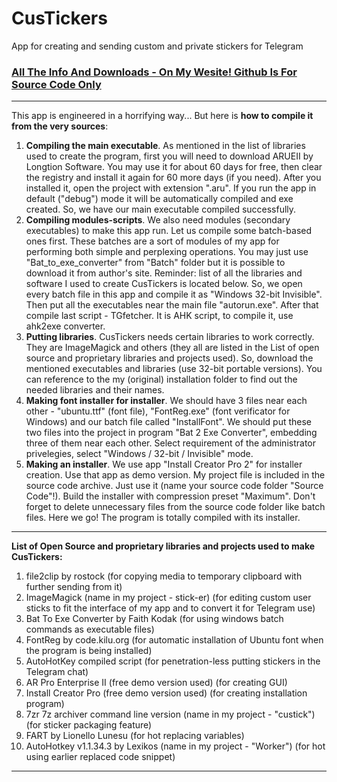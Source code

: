 # CusTickers
App for creating and sending custom and private stickers for Telegram


### [All The Info And Downloads - On My Wesite! Github Is For Source Code Only](http://gaponovoz.zapto.org/proj/custickers "All The Info And Downloads - On My Wesite! Github Is For Source Code Only")



------------



This app is engineered in a horrifying way...
But here is **how to compile it from the very sources**:

  1.   **Compiling the main executable**. As mentioned in the list of libraries used to create the program, first you will need to download ARUEII by Longtion Software. You may use it for about 60 days for free, then clear the registry and install it again for 60 more days (if you need). After you installed it, open the project with extension ".aru". If you run the app in default ("debug") mode it will be automatically compiled and exe created. So, we have our main executable compiled successfully.
  2.  **Compiling modules-scripts**. We also need modules (secondary executables) to make this app run. Let us compile some batch-based ones first. These batches are a sort of modules of my app for performing both simple and perplexing operations. You may just use "Bat_to_exe_converter" from "Batch" folder but it is possible to download it from author's site. Reminder: list of all the libraries and software I used to create CusTickers is located below. So, we open every batch file in this app and compile it as "Windows 32-bit Invisible". Then put all the executables near the main file "autorun.exe". After that compile last script - TGfetcher. It is AHK script, to compile it, use ahk2exe converter.
  3. **Putting libraries**. CusTickers needs certain libraries to work correctly. They are ImageMagick and others (they all are listed in the List of open source and proprietary libraries and projects used). So, download the mentioned executables and libraries (use 32-bit portable versions). You can reference to the my (original) installation folder to find out the needed libraries and their names.
  4. **Making font installer for installer**. We should have 3 files near each other - "ubuntu.ttf" (font file), "FontReg.exe" (font verificator for Windows) and our batch file called "InstallFont". We should put these two files into the project in program "Bat 2 Exe Converter", embedding three of them near each other. Select requirement of the administrator privelegies, select "Windows / 32-bit / Invisible" mode.
  5. **Making an installer**. We use app "Install Creator Pro 2" for installer creation. Use that app as demo version. My project file is included in the source code archive. Just use it (name your source code folder "Source Code"!). Build the installer with compression preset "Maximum". Don't forget to delete unnecessary files from the source code folder like batch files. 
Here we go! The program is totally compiled with its installer.
 
 

------------


 
**List of Open Source and proprietary libraries and projects used to make CusTickers:**
1. file2clip by rostock
(for copying media to temporary clipboard with further sending from it)
2. ImageMagick (name in my project - stick-er)
(for editing custom user sticks to fit the interface of my app and to convert it for Telegram use)
3. Bat To Exe Converter by Faith Kodak
(for using windows batch commands as executable files)
4. FontReg by code.kilu.org
(for automatic installation of Ubuntu font when the program is being installed)
5. AutoHotKey compiled script
(for penetration-less putting stickers in the Telegram chat)
6. AR Pro Enterprise II (free demo version used)
(for creating GUI)
7. Install Creator Pro (free demo version used)
(for creating installation program)
8. 7zr 7z archiver command line version (name in my project - "custick")
(for sticker packaging feature)
9. FART by Lionello Lunesu
(for hot replacing variables)
10. AutoHotkey v1.1.34.3 by Lexikos (name in my project - "Worker")
(for hot using earlier replaced code snippet)

------------




